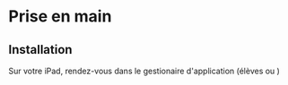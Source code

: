 # Prise en main

## Installation

Sur votre iPad, rendez-vous dans le gestionaire d'application (élèves ou )